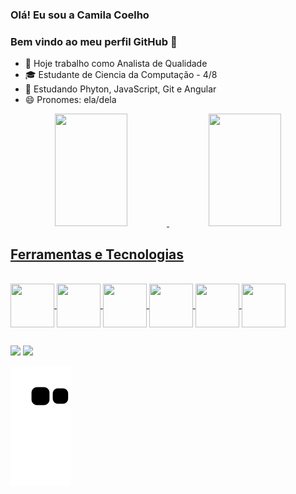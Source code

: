 ### Olá! Eu sou a Camila Coelho
### Bem vindo ao meu perfil GitHub 👋

- 🔭 Hoje trabalho como Analista de Qualidade 
- 🎓 Estudante de Ciencia da Computação - 4/8
- 🌱 Estudando Phyton, JavaScript, Git e Angular
- 😄 Pronomes: ela/dela

<div align="center">
  <a href="https://github.com/CamilaMCoelho">
  <img height="180em" img width="48%" src="https://github-readme-stats.vercel.app/api?username=CamilaMCoelho&show_icons=true&theme=dark&include_all_commits=true&count_private=true"/>
  <img height="180em" img width="48%" src="https://github-readme-stats.vercel.app/api/top-langs/?username=CamilaMCoelho&layout=compact&langs_count=7&theme=dark"/>
</div> 
  
## Ferramentas e Tecnologias
  
<div style="display: inline_block"><br>
  <img align="center"  height="70" width="70" src="https://cdn.jsdelivr.net/gh/devicons/devicon/icons/python/python-original.svg">
  <img align="center"  height="70" width="70" src="https://cdn.jsdelivr.net/gh/devicons/devicon/icons/django/django-plain.svg">
  <img align="center"  height="70" width="70" src="https://cdn.jsdelivr.net/gh/devicons/devicon/icons/java/java-original.svg">
  <img align="center"  height="70" width="70" src="https://cdn.jsdelivr.net/gh/devicons/devicon/icons/mysql/mysql-original.svg">
  <img align="center"  height="70" width="70" src="https://cdn.jsdelivr.net/gh/devicons/devicon/icons/javascript/javascript-original.svg">
  <img align="center"  height="70" width="70" src="https://cdn.jsdelivr.net/gh/devicons/devicon/icons/angularjs/angularjs-plain.svg">
          
</div>

##                                                                                                                      
                                                                                                                               

<div> 
  <a href = "mailto:coelhocamila178@gmail.com"><img src="https://img.shields.io/badge/Gmail-D14836?style=for-the-badge&logo=gmail&logoColor=white" target="_blank"></a>
  <a href="https://www.linkedin.com/in/camila-monteiro-coelho-96729a156/" target="_blank"><img src="https://img.shields.io/badge/-LinkedIn-%230077B5?style=for-the-badge&logo=linkedin&logoColor=white" target="_blank"></a> 
  
  ![Snake animation](https://github.com/CamilaMCoelho/CamilaMCoelho/blob/output/github-contribution-grid-snake.svg)
  
 </div>
